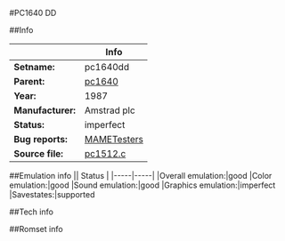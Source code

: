 #PC1640 DD

##Info

||Info|
|-----|-----|
|**Setname:**|pc1640dd
|**Parent:**|[pc1640](pc1640.md)
|**Year:**|1987
|**Manufacturer:**|Amstrad plc
|**Status:**|imperfect
|**Bug reports:**|[MAMETesters](http://mametesters.org/view_all_set.php?type=1&temporary=y&search=pc1512.c)
|**Source file:**|[pc1512.c](https://github.com/mamedev/mame/blob/master/src/mess/drivers/pc1512.c)

##Emulation info
|| Status |
|-----|-----|
|Overall emulation:|good
|Color emulation:|good
|Sound emulation:|good
|Graphics emulation:|imperfect
|Savestates:|supported

##Tech info

##Romset info

<!--- START OF EDITED COMMENT DO NOT TOUCH TEXT ABOVE-->
